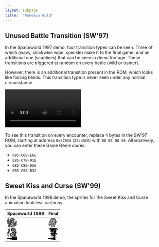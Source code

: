 ```yaml
---
layout: subpage
title:  "Pokémon Gold"
---
```


## Unused Battle Transition (SW'97)

In the Spaceworld 1997 demo, four transition types can be seen. Three of which (wavy, clockwise wipe, speckle) make it to the final game, and an additional one (scanlines) that can be seen in demo footage. These transitions are triggered at random on every battle (wild or trainer).

However, there is an additional transition present in the ROM, which looks like folding blinds. This transition type is never seen under any normal circumstance.

<video controls width="250">
	<source src="img/sw97_transition.webm" type="video/webm">
</video>

To see this transition on every encounter, replace 4 bytes in the SW'97 ROM, starting at address `0x8C5C6` (`23:45C6`) with `08 08 08 08`. Alternatively, you can enter these Game Genie codes:

* `085-C6B-E6E`
* `085-C7B-91E`
* `085-C8B-D56`
* `085-C9B-B32`

## Sweet Kiss and Curse (SW'99)

In the Spaceworld 1999 demo, the sprites for the Sweet Kiss and Curse
animation look less cartoony.

| Spaceworld 1999                    | Final                                             |
| ---------------------------------- | ------------------------------------------------- |
| ![Early Sprites](img/GHOSTCHR.png) | ![Final Sprites](img/angels.png)                  |

